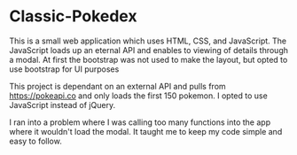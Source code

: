 # Classic-Pokedex

This is a small web application which uses HTML, CSS, and JavaScript. The JavaScript loads up an eternal API and enables to viewing of details through a modal. At first the bootstrap was not used to make the layout, but opted to use bootstrap for UI purposes

This project is dependant on an external API and pulls from https://pokeapi.co and only loads the first 150 pokemon. I opted to use JavaScript instead of jQuery.

I ran into a problem where I was calling too many functions into the app where it wouldn't load the modal. It taught me to keep my code simple and easy to follow.
